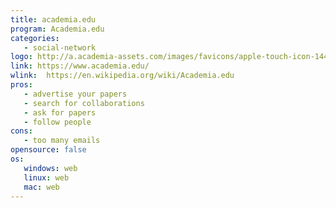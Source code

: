 ```yaml
---
title: academia.edu
program: Academia.edu
categories:
   - social-network
logo: http://a.academia-assets.com/images/favicons/apple-touch-icon-144x144.png
link: https://www.academia.edu/
wlink:  https://en.wikipedia.org/wiki/Academia.edu
pros:
   - advertise your papers
   - search for collaborations
   - ask for papers
   - follow people
cons:
   - too many emails
opensource: false
os:
   windows: web
   linux: web
   mac: web
---
```



